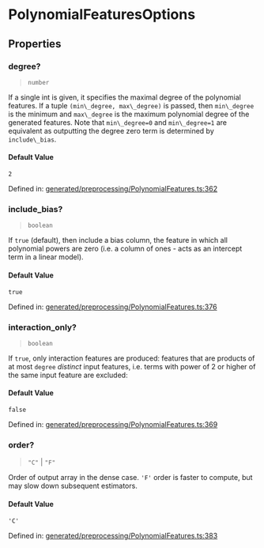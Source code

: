 # PolynomialFeaturesOptions

## Properties

### degree?

> `number`

If a single int is given, it specifies the maximal degree of the polynomial features. If a tuple `(min\_degree, max\_degree)` is passed, then `min\_degree` is the minimum and `max\_degree` is the maximum polynomial degree of the generated features. Note that `min\_degree=0` and `min\_degree=1` are equivalent as outputting the degree zero term is determined by `include\_bias`.

#### Default Value

`2`

Defined in:  [generated/preprocessing/PolynomialFeatures.ts:362](https://github.com/transitive-bullshit/scikit-learn-ts/blob/92ab806/packages/sklearn/src/generated/preprocessing/PolynomialFeatures.ts#L362)

### include\_bias?

> `boolean`

If `true` (default), then include a bias column, the feature in which all polynomial powers are zero (i.e. a column of ones - acts as an intercept term in a linear model).

#### Default Value

`true`

Defined in:  [generated/preprocessing/PolynomialFeatures.ts:376](https://github.com/transitive-bullshit/scikit-learn-ts/blob/92ab806/packages/sklearn/src/generated/preprocessing/PolynomialFeatures.ts#L376)

### interaction\_only?

> `boolean`

If `true`, only interaction features are produced: features that are products of at most `degree` *distinct* input features, i.e. terms with power of 2 or higher of the same input feature are excluded:

#### Default Value

`false`

Defined in:  [generated/preprocessing/PolynomialFeatures.ts:369](https://github.com/transitive-bullshit/scikit-learn-ts/blob/92ab806/packages/sklearn/src/generated/preprocessing/PolynomialFeatures.ts#L369)

### order?

> `"C"` \| `"F"`

Order of output array in the dense case. `'F'` order is faster to compute, but may slow down subsequent estimators.

#### Default Value

`'C'`

Defined in:  [generated/preprocessing/PolynomialFeatures.ts:383](https://github.com/transitive-bullshit/scikit-learn-ts/blob/92ab806/packages/sklearn/src/generated/preprocessing/PolynomialFeatures.ts#L383)
